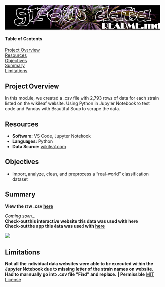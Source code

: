 ![header_pic](/Resources/pics/header_pic.png)
 
#### Table of Contents  

[Project Overview](#project-overview)  
[Resources](#resources)  
[Objectives](#objectives)  
[Summary](#summary)  
[Limitations](#limitations)  
  
## Project Overview  
In this module, we created a .csv file with 2,793 rows of data for each strain listed on the wikileaf website. Using Python in Jupyter Notebook to test code and Pandas with Beautiful Soup to scrape the data.

## Resources  
- **Software:** VS Code, Jupyter Notebook   
- **Languages:** Python  
- **Data Source:** [wikileaf.com](https://www.wikileaf.com/strains/)    

## Objectives  
- Import, analyze, clean, and preprocess a “real-world” classification dataset    

## Summary
**View the raw .csv [here](https://raw.githubusercontent.com/Shannon-Goddard/grow_data/main/Resources/csv/ALL_data.csv)**  

*Coming soon...*  
**Check-out this interactive website this data was used with [here]()**  
**Check-out the app this data was used with [here]()**

![](/Resources/pics/gif.png)  

## Limitations  
**Not all the individual data websites were able to be executed within the Jupyter Notebook due to missing letter of the strain names on website. Had to mannually go into .csv file "Find" and replace.** **| Permissible** [MIT License](https://github.com/Shannon-Goddard/grow_data/blob/main/LICENSE)
